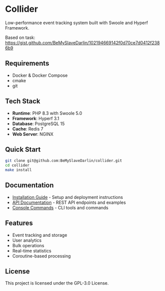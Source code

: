 # Collider

Low-performance event tracking system built with Swoole and Hyperf Framework.

Based on task: https://gist.github.com/BeMySlaveDarlin/102194669142f0d70ce7d0412f2386b9

## Requirements

- Docker & Docker Compose
- cmake
- git

## Tech Stack

- **Runtime**: PHP 8.3 with Swoole 5.0
- **Framework**: Hyperf 3.1
- **Database**: PostgreSQL 15
- **Cache**: Redis 7
- **Web Server**: NGINX

## Quick Start

```bash
git clone git@github.com:BeMySlaveDarlin/collider.git
cd collider
make install
```

## Documentation

- [Installation Guide](docs/installation.md) - Setup and deployment instructions
- [API Documentation](docs/api.md) - REST API endpoints and examples
- [Console Commands](docs/console.md) - CLI tools and commands

## Features

- Event tracking and storage
- User analytics
- Bulk operations
- Real-time statistics
- Coroutine-based processing

## License

This project is licensed under the GPL-3.0 License.
